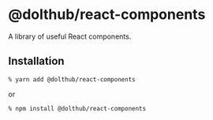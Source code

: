 # @dolthub/react-components

A library of useful React components.

## Installation

```
% yarn add @dolthub/react-components
```

or

```
% npm install @dolthub/react-components
```
